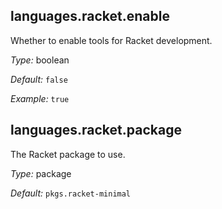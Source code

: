 [comment]: # (Do not edit this file as it is autogenerated. Go to docs/individual-docs if you want to make edits.)


[comment]: # (Please add your documentation on top of this line)

## languages\.racket\.enable

Whether to enable tools for Racket development\.



*Type:*
boolean



*Default:*
` false `



*Example:*
` true `



## languages\.racket\.package



The Racket package to use\.



*Type:*
package



*Default:*
` pkgs.racket-minimal `
